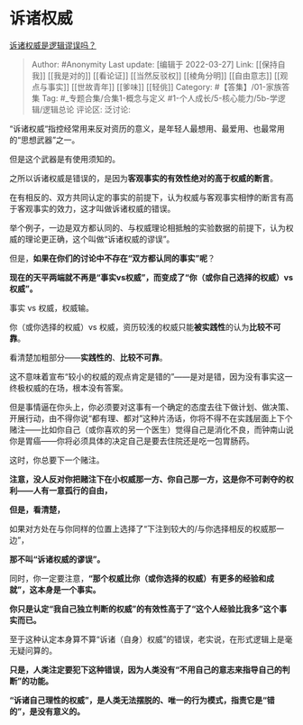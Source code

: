 # 诉诸权威
[诉诸权威是逻辑谬误吗？](https://www.zhihu.com/question/64959012/answer/2409606638)

> Author: #Anonymity
> Last update: [编辑于 2022-03-27]
> Link: [[保持自我]] [[我是对的]] [[看论证]] [[当然反驳权]] [[棱角分明]] [[自由意志]] [[观点与事实]] [[世故青年]] [[爹味]] [[轻佻]]
> Category: #【答集】/01-家族答集
> Tag: #_专题合集/合集1-概念与定义 #1-个人成长/5-核心能力/5b-学逻辑/逻辑总论 
> 评论区:
> 泛讨论:

“诉诸权威“指控经常用来反对资历的意义，是年轻人最想用、最爱用、也最常用的“思想武器”之一。

但是这个武器是有使用须知的。

之所以诉诸权威是错误的，是因为**客观事实的有效性绝对的高于权威的断言**。

在有相反的、双方共同认定的事实的前提下，认为权威与客观事实相悖的断言有高于客观事实的效力，这才叫做诉诸权威的错误。

举个例子，一边是双方都认同的、与权威理论相抵触的实验数据的前提下，认为权威的理论更正确，这个叫做“诉诸权威的谬误”。

但是，**如果在你们的讨论中不存在“双方都认同的事实”呢**？

**现在的天平两端就不再是“事实vs权威”，而变成了“你（或你自己选择的权威）vs权威”。**

事实 vs 权威，权威输。

你（或你选择的权威）vs 权威，资历较浅的权威只能**被实践性**的认为**比较不可靠**。

看清楚加粗部分——**实践性的**、**比较不可靠**。

这不意味着宣布“较小的权威的观点肯定是错的”——是对是错，因为没有事实这一终极权威的在场，根本没有答案。

但是事情逼在你头上，你必须要对这事有一个确定的态度去往下做计划、做决策、开展行动，由不得你说“都有理、都对”这种片汤话，你将不得不在实践层面上下个赌注——比如你自己（或你喜欢的另一个医生）觉得自己是消化不良，而钟南山说你是胃癌——你将必须具体的决定自己是要去住院还是吃一包胃肠药。

这时，你总要下一个赌注。

**注意，没人反对你把赌注下在小权威那一方、你自己那一方，这是你不可剥夺的权利——人有一意孤行的自由，**

**但是，看清楚，**

如果对方处在与你同样的位置上选择了“下注到较大的/与你选择相反的权威那一边”，

**那不叫“诉诸权威的谬误”。**

同时，你一定要注意，**“那个权威比你（或你选择的权威）有更多的经验和成就”，这本身是一个事实。**

**你只是认定“我自己独立判断的权威”的有效性高于了“这个人经验比我多”这个事实而已。**

至于这种认定本身算不算“诉诸（自身）权威”的错误，老实说，在形式逻辑上是毫无疑问算的。

**只是，人类注定要犯下这种错误，因为人类没有“不用自己的意志来指导自己的判断”的功能。**

**“诉诸自己理性的权威”，是人类无法摆脱的、唯一的行为模式，指责它是“错的”，是没有意义的。**
